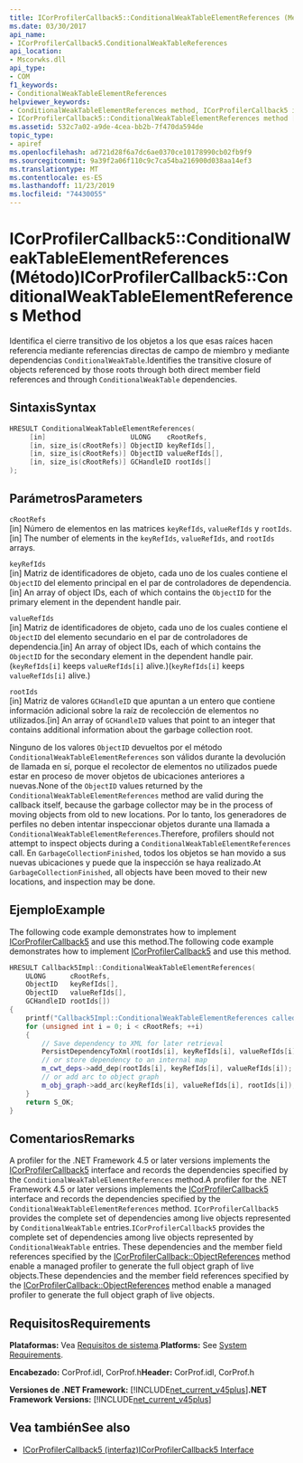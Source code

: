 ```yaml
---
title: ICorProfilerCallback5::ConditionalWeakTableElementReferences (Método)
ms.date: 03/30/2017
api_name:
- ICorProfilerCallback5.ConditionalWeakTableReferences
api_location:
- Mscorwks.dll
api_type:
- COM
f1_keywords:
- ConditionalWeakTableElementReferences
helpviewer_keywords:
- ConditionalWeakTableElementReferences method, ICorProfilerCallback5 interface [.NET Framework profiling]
- ICorProfilerCallback5::ConditionalWeakTableElementReferences method [.NET Framework profiling]
ms.assetid: 532c7a02-a9de-4cea-bb2b-7f470da594de
topic_type:
- apiref
ms.openlocfilehash: ad721d28f6a7dc6ae0370ce10178990cb02fb9f9
ms.sourcegitcommit: 9a39f2a06f110c9c7ca54ba216900d038aa14ef3
ms.translationtype: MT
ms.contentlocale: es-ES
ms.lasthandoff: 11/23/2019
ms.locfileid: "74430055"
---
```

# <a name="icorprofilercallback5conditionalweaktableelementreferences-method"></a><span data-ttu-id="67a2b-102">ICorProfilerCallback5::ConditionalWeakTableElementReferences (Método)</span><span class="sxs-lookup"><span data-stu-id="67a2b-102">ICorProfilerCallback5::ConditionalWeakTableElementReferences Method</span></span>

<span data-ttu-id="67a2b-103">Identifica el cierre transitivo de los objetos a los que esas raíces hacen referencia mediante referencias directas de campo de miembro y mediante dependencias `ConditionalWeakTable`.</span><span class="sxs-lookup"><span data-stu-id="67a2b-103">Identifies the transitive closure of objects referenced by those roots through both direct member field references and through `ConditionalWeakTable` dependencies.</span></span>

## <a name="syntax"></a><span data-ttu-id="67a2b-104">Sintaxis</span><span class="sxs-lookup"><span data-stu-id="67a2b-104">Syntax</span></span>

```cpp
HRESULT ConditionalWeakTableElementReferences(
     [in]                     ULONG    cRootRefs,
     [in, size_is(cRootRefs)] ObjectID keyRefIds[],
     [in, size_is(cRootRefs)] ObjectID valueRefIds[],
     [in, size_is(cRootRefs)] GCHandleID rootIds[]
);
```

## <a name="parameters"></a><span data-ttu-id="67a2b-105">Parámetros</span><span class="sxs-lookup"><span data-stu-id="67a2b-105">Parameters</span></span>

`cRootRefs`\
<span data-ttu-id="67a2b-106">[in] Número de elementos en las matrices `keyRefIds`, `valueRefIds` y `rootIds`.</span><span class="sxs-lookup"><span data-stu-id="67a2b-106">[in] The number of elements in the `keyRefIds`, `valueRefIds`, and `rootIds` arrays.</span></span>

`keyRefIds`\
<span data-ttu-id="67a2b-107">[in] Matriz de identificadores de objeto, cada uno de los cuales contiene el `ObjectID` del elemento principal en el par de controladores de dependencia.</span><span class="sxs-lookup"><span data-stu-id="67a2b-107">[in] An array of object IDs, each of which contains the `ObjectID` for the primary element in the dependent handle pair.</span></span>

`valueRefIds`\
<span data-ttu-id="67a2b-108">[in] Matriz de identificadores de objeto, cada uno de los cuales contiene el `ObjectID` del elemento secundario en el par de controladores de dependencia.</span><span class="sxs-lookup"><span data-stu-id="67a2b-108">[in] An array of object IDs, each of which contains the `ObjectID` for the secondary element in the dependent handle pair.</span></span> <span data-ttu-id="67a2b-109">(`keyRefIds[i]` keeps `valueRefIds[i]` alive.)</span><span class="sxs-lookup"><span data-stu-id="67a2b-109">(`keyRefIds[i]` keeps `valueRefIds[i]` alive.)</span></span>

`rootIds`\
<span data-ttu-id="67a2b-110">[in] Matriz de valores `GCHandleID` que apuntan a un entero que contiene información adicional sobre la raíz de recolección de elementos no utilizados.</span><span class="sxs-lookup"><span data-stu-id="67a2b-110">[in] An array of `GCHandleID` values that point to an integer that contains additional information about the garbage collection root.</span></span>

<span data-ttu-id="67a2b-111">Ninguno de los valores `ObjectID` devueltos por el método `ConditionalWeakTableElementReferences` son válidos durante la devolución de llamada en sí, porque el recolector de elementos no utilizados puede estar en proceso de mover objetos de ubicaciones anteriores a nuevas.</span><span class="sxs-lookup"><span data-stu-id="67a2b-111">None of the `ObjectID` values returned by the `ConditionalWeakTableElementReferences` method are valid during the callback itself, because the garbage collector may be in the process of moving objects from old to new locations.</span></span> <span data-ttu-id="67a2b-112">Por lo tanto, los generadores de perfiles no deben intentar inspeccionar objetos durante una llamada a `ConditionalWeakTableElementReferences`.</span><span class="sxs-lookup"><span data-stu-id="67a2b-112">Therefore, profilers should not attempt to inspect objects during a `ConditionalWeakTableElementReferences` call.</span></span> <span data-ttu-id="67a2b-113">En `GarbageCollectionFinished`, todos los objetos se han movido a sus nuevas ubicaciones y puede que la inspección se haya realizado.</span><span class="sxs-lookup"><span data-stu-id="67a2b-113">At `GarbageCollectionFinished`, all objects have been moved to their new locations, and inspection may be done.</span></span>

## <a name="example"></a><span data-ttu-id="67a2b-114">Ejemplo</span><span class="sxs-lookup"><span data-stu-id="67a2b-114">Example</span></span>

<span data-ttu-id="67a2b-115">The following code example demonstrates how to implement [ICorProfilerCallback5](icorprofilercallback5-interface.md) and use this method.</span><span class="sxs-lookup"><span data-stu-id="67a2b-115">The following code example demonstrates how to implement [ICorProfilerCallback5](icorprofilercallback5-interface.md) and use this method.</span></span>

```cpp
HRESULT Callback5Impl::ConditionalWeakTableElementReferences(
    ULONG      cRootRefs,
    ObjectID   keyRefIds[],
    ObjectID   valueRefIds[],
    GCHandleID rootIds[])
{
    printf("Callback5Impl::ConditionalWeakTableElementReferences called\n");
    for (unsigned int i = 0; i < cRootRefs; ++i)
    {
        // Save dependency to XML for later retrieval
        PersistDependencyToXml(rootIds[i], keyRefIds[i], valueRefIds[i]);
        // or store dependency to an internal map
        m_cwt_deps->add_dep(rootIds[i], keyRefIds[i], valueRefIds[i]);
        // or add arc to object graph
        m_obj_graph->add_arc(keyRefIds[i], valueRefIds[i], rootIds[i]);
    }
    return S_OK;
}
```

## <a name="remarks"></a><span data-ttu-id="67a2b-116">Comentarios</span><span class="sxs-lookup"><span data-stu-id="67a2b-116">Remarks</span></span>

<span data-ttu-id="67a2b-117">A profiler for the .NET Framework 4.5 or later versions implements the [ICorProfilerCallback5](icorprofilercallback5-interface.md) interface and records the dependencies specified by the `ConditionalWeakTableElementReferences` method.</span><span class="sxs-lookup"><span data-stu-id="67a2b-117">A profiler for the .NET Framework 4.5 or later versions implements the [ICorProfilerCallback5](icorprofilercallback5-interface.md) interface and records the dependencies specified by the `ConditionalWeakTableElementReferences` method.</span></span> <span data-ttu-id="67a2b-118">`ICorProfilerCallback5` provides the complete set of dependencies among live objects represented by `ConditionalWeakTable` entries.</span><span class="sxs-lookup"><span data-stu-id="67a2b-118">`ICorProfilerCallback5` provides the complete set of dependencies among live objects represented by `ConditionalWeakTable` entries.</span></span> <span data-ttu-id="67a2b-119">These dependencies and the member field references specified by the [ICorProfilerCallback::ObjectReferences](icorprofilercallback-objectreferences-method.md) method enable a managed profiler to generate the full object graph of live objects.</span><span class="sxs-lookup"><span data-stu-id="67a2b-119">These dependencies and the member field references specified by the [ICorProfilerCallback::ObjectReferences](icorprofilercallback-objectreferences-method.md) method enable a managed profiler to generate the full object graph of live objects.</span></span>

## <a name="requirements"></a><span data-ttu-id="67a2b-120">Requisitos</span><span class="sxs-lookup"><span data-stu-id="67a2b-120">Requirements</span></span>

<span data-ttu-id="67a2b-121">**Plataformas:** Vea [Requisitos de sistema](../../../../docs/framework/get-started/system-requirements.md).</span><span class="sxs-lookup"><span data-stu-id="67a2b-121">**Platforms:** See [System Requirements](../../../../docs/framework/get-started/system-requirements.md).</span></span>

<span data-ttu-id="67a2b-122">**Encabezado:** CorProf.idl, CorProf.h</span><span class="sxs-lookup"><span data-stu-id="67a2b-122">**Header:** CorProf.idl, CorProf.h</span></span>

<span data-ttu-id="67a2b-123">**Versiones de .NET Framework:** [!INCLUDE[net_current_v45plus](../../../../includes/net-current-v45plus-md.md)]</span><span class="sxs-lookup"><span data-stu-id="67a2b-123">**.NET Framework Versions:** [!INCLUDE[net_current_v45plus](../../../../includes/net-current-v45plus-md.md)]</span></span>

## <a name="see-also"></a><span data-ttu-id="67a2b-124">Vea también</span><span class="sxs-lookup"><span data-stu-id="67a2b-124">See also</span></span>

- [<span data-ttu-id="67a2b-125">ICorProfilerCallback5 (interfaz)</span><span class="sxs-lookup"><span data-stu-id="67a2b-125">ICorProfilerCallback5 Interface</span></span>](icorprofilercallback5-interface.md)
